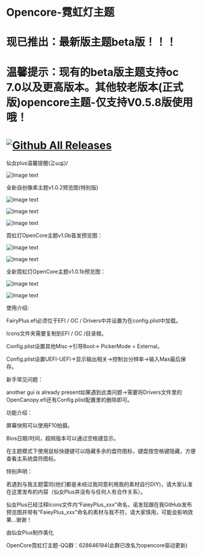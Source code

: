 
# Opencore-霓虹灯主题

# 现已推出：最新版主题beta版！！！

# 温馨提示：现有的beta版主题支持oc 7.0以及更高版本。其他较老版本(正式版)opencore主题-仅支持V0.5.8版使用哦！

# [![Github All Releases](https://img.shields.io/badge/%E4%B8%8B%E8%BD%BD-%E9%9C%93%E8%99%B9%E7%81%AFOpencore%E4%B8%BB%E9%A2%98-green)](https://github.com/Fairy-Plus/OpenCoretheme/releases)

仙女plus温馨提醒(≧ω≦)/

![Image text](https://raw.githubusercontent.com/Fairy-Plus/OpenCoretheme/master/It%20is%20forbidden%20to%20stay%20up%20late/DEBA116C-47BC-45D5-AD4F-44501D5336F9.jpeg)

全新自创像素主题v1.0.2预览图(特别版)

![Image text](https://raw.githubusercontent.com/Fairy-Plus/OpenCoretheme/master/%E5%85%A8%E6%96%B0%E8%87%AA%E5%88%9B%E5%83%8F%E7%B4%A0%E4%B8%BB%E9%A2%98%E9%A2%84%E8%A7%88%E5%9B%BE(%E7%89%B9%E5%88%AB%E7%89%88)/%E9%A2%84%E8%A7%88%E5%9B%BE2.png)

![Image text](https://raw.githubusercontent.com/Fairy-Plus/OpenCoretheme/master/%E5%85%A8%E6%96%B0%E8%87%AA%E5%88%9B%E5%83%8F%E7%B4%A0%E4%B8%BB%E9%A2%98%E9%A2%84%E8%A7%88%E5%9B%BE(%E7%89%B9%E5%88%AB%E7%89%88)/%E9%A2%84%E8%A7%88%E5%9B%BE1.png)

![Image text](https://raw.githubusercontent.com/Fairy-Plus/OpenCoretheme/master/%E5%85%A8%E6%96%B0%E8%87%AA%E5%88%9B%E5%83%8F%E7%B4%A0%E4%B8%BB%E9%A2%98%E9%A2%84%E8%A7%88%E5%9B%BE(%E7%89%B9%E5%88%AB%E7%89%88)/%E9%A2%84%E8%A7%88%E5%9B%BE3.png)

霓虹灯OpenCore主题v1.0b首发预览图：

![Image text](https://github.com/Fairy-Plus/OpenCoretheme/blob/master/OC%E9%9C%93%E8%99%B9%E7%81%AF%E4%B8%BB%E9%A2%98v1.0%E9%A6%96%E5%8F%91%E9%A2%84%E8%A7%88%E5%9B%BE/E025B40B-59AE-4170-A1D0-B5BC2025BBEB.png)

![Image text](https://github.com/Fairy-Plus/OpenCoretheme/blob/master/OC%E9%9C%93%E8%99%B9%E7%81%AF%E4%B8%BB%E9%A2%98v1.0%E9%A6%96%E5%8F%91%E9%A2%84%E8%A7%88%E5%9B%BE/F3DB517E-6B7B-489B-86DB-9A53232994C4.png)

全新霓虹灯OpenCore主题v1.0.1b预览图：

![Image text](https://github.com/Fairy-Plus/OpenCoretheme/blob/master/%E5%85%A8%E6%96%B0%E9%9C%93%E8%99%B9%E7%81%AF%E4%B8%BB%E9%A2%98%E9%A2%84%E8%A7%88/67343381-A5B8-4450-B0C3-527561FB2D37.png)

![Image text](https://github.com/Fairy-Plus/OpenCoretheme/blob/master/%E5%85%A8%E6%96%B0%E9%9C%93%E8%99%B9%E7%81%AF%E4%B8%BB%E9%A2%98%E9%A2%84%E8%A7%88/8152886D-30A5-4F82-ADC5-C33E07EFE31F.png)

使用介绍:

FairyPlus.efi必须位于EFI / OC / Drivers中并设置为在config.plist中加载。

Icons文件夹需要复制到EFI / OC /目录根。

Config.plist设置其他Misc->引导Boot-> PickerMode = External。

Config.plist设置UEFI-UEFI->显示输出相关->控制台分辨率->输入Max最后保存。

新手常见问题：

another gui is already present如果遇到此类问题->需要将Drivers文件里的OpenCanopy.efi还有Config.plist配置里的删除即可。

功能介绍：

屏幕快照可以使用F10拍摄。

Bios日期/时间，超频版本可以通过空格键显示。

在主题模式下使用鼠标快捷键可以隐藏多余的盘符图标，键盘按空格键隐藏，方便查看主系统盘符图标。

特别声明：

若遇到与我主题雷同(他们都是未经过我同意利用我的素材自行DIY)，请大家认准在这里发布的内容（仙女Plus并没有与任何人有合作关系）。

仙女Plus已经注释Icons文件内“FaieyPlus_xxx”命名，诺发现跟在我GitHub发布预览图并带有“FaieyPlus_xxx”命名的素材与我不符，请大家慎用，可能会影响效果…谢谢！

由仙女Plus制作美化

OpenCore霓虹灯主题-QQ群：628646194(此群已改名为opencore驱动更新)
